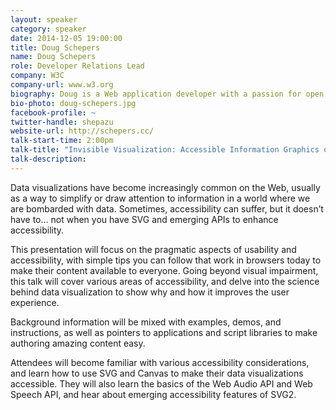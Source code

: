 ```yaml
---
layout: speaker
category: speaker
date: 2014-12-05 19:00:00
title: Doug Schepers
name: Doug Schepers
role: Developer Relations Lead
company: W3C
company-url: www.w3.org
biography: Doug is a Web application developer with a passion for open Web standards, especially SVG. Over the past decade, he's worked in various startups, and helped found and run a small consulting company specializing in SVG Web apps. His mission at W3C is making it easier for people to make stunning Web content. He joined the W3C Team in June 2007 where he edits specs, creates and administers tests, chairs and participate in teleconferences, reads lots of technical and semi-technical stuff (specs, email, blogs, IRC logs), and try to find time to still code.
bio-photo: doug-schepers.jpg
facebook-profile: ~
twitter-handle: shepazu
website-url: http://schepers.cc/
talk-start-time: 2:00pm
talk-title: "Invisible Visualization: Accessible Information Graphics on the Web"
talk-description: 
---
```


Data visualizations have become increasingly common on the Web, usually as a way to simplify or draw attention to information in a world where we are bombarded with data. Sometimes, accessibility can suffer, but it doesn’t have to… not when you have SVG and emerging APIs to enhance accessibility.

This presentation will focus on the pragmatic aspects of usability and accessibility, with simple tips you can follow that work in browsers today to make their content available to everyone. Going beyond visual impairment, this talk will cover various areas of accessibility, and delve into the science behind data visualization to show why and how it improves the user experience.

Background information will be mixed with examples, demos, and instructions, as well as pointers to applications and script libraries to make authoring amazing content easy.

Attendees will become familiar with various accessibility considerations, and learn how to use SVG and Canvas to make their data visualizations accessible. They will also learn the basics of the Web Audio API and Web Speech API, and hear about emerging accessibility features of SVG2.